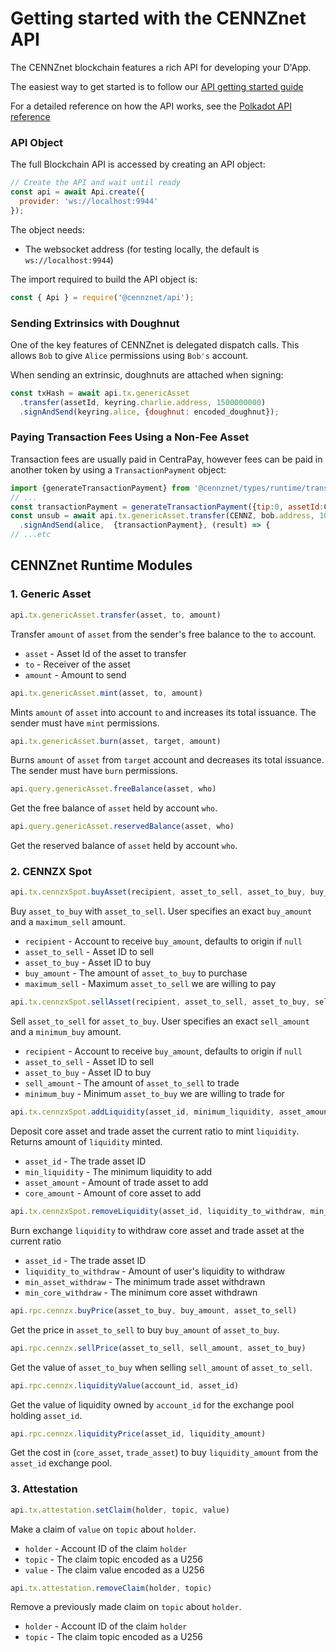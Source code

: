 # Getting started with the CENNZnet API

The CENNZnet blockchain features a rich API for developing your D'App.

The easiest way to get started is to follow our [API getting started guide](Dapp-development/Guides/Interact-with-CENNZnet--using-the-API)

For a detailed reference on how the API works, see the [Polkadot API reference](https://polkadot.js.org/api/start/)

### API Object
The full Blockchain API is accessed by creating an API object:
```js
// Create the API and wait until ready
const api = await Api.create({
  provider: 'ws://localhost:9944'
});
```
The object needs:
* The websocket address (for testing locally, the default is `ws://localhost:9944`)

The import required to build the API object is:
```js
const { Api } = require('@cennznet/api');
```

### Sending Extrinsics with Doughnut

One of the key features of CENNZnet is delegated dispatch calls. This allows `Bob` to give `Alice` permissions using `Bob's` account.

When sending an extrinsic, doughnuts are attached when signing:

```js
const txHash = await api.tx.genericAsset
  .transfer(assetId, keyring.charlie.address, 1500000000)
  .signAndSend(keyring.alice, {doughnut: encoded_doughnut});
```

### Paying Transaction Fees Using a Non-Fee Asset

Transaction fees are usually paid in CentraPay, however fees can be paid in another token by using a `TransactionPayment` object:

```js
import {generateTransactionPayment} from '@cennznet/types/runtime/transaction-payment/TransactionPayment';
// ...
const transactionPayment = generateTransactionPayment({tip:0, assetId:CENNZ, maxPayment});
const unsub = await api.tx.genericAsset.transfer(CENNZ, bob.address, 10000)
  .signAndSend(alice,  {transactionPayment}, (result) => {
// ...etc
```

## CENNZnet Runtime Modules

### 1. Generic Asset

```js
api.tx.genericAsset.transfer(asset, to, amount)
```
Transfer `amount` of `asset` from the sender's free balance to the `to` account.

* `asset` - Asset Id of the asset to transfer
* `to` - Receiver of the asset
* `amount` - Amount to send

```js
api.tx.genericAsset.mint(asset, to, amount)
```
Mints `amount` of `asset` into account `to` and increases its total issuance. The sender must have `mint` permissions.

```js
api.tx.genericAsset.burn(asset, target, amount)
```
Burns `amount` of `asset` from `target` account and decreases its total issuance. The sender must have `burn` permissions.

```js
api.query.genericAsset.freeBalance(asset, who)
```
Get the free balance of `asset` held by account `who`.

```js
api.query.genericAsset.reservedBalance(asset, who)
```
Get the reserved balance of `asset` held by account `who`.

### 2. CENNZX Spot

```js
api.tx.cennzxSpot.buyAsset(recipient, asset_to_sell, asset_to_buy, buy_amount, maximum_sell)
```
Buy `asset_to_buy` with `asset_to_sell`. User specifies an exact `buy_amount` and a `maximum_sell` amount.

* `recipient` - Account to receive `buy_amount`, defaults to origin if `null`
* `asset_to_sell` - Asset ID to sell
* `asset_to_buy` - Asset ID to buy
* `buy_amount` - The amount of `asset_to_buy` to purchase
* `maximum_sell` - Maximum `asset_to_sell` we are willing to pay

```js
api.tx.cennzxSpot.sellAsset(recipient, asset_to_sell, asset_to_buy, sell_amount, minimum_buy)
```
Sell `asset_to_sell` for `asset_to_buy`. User specifies an exact `sell_amount` and a `minimum_buy` amount.

* `recipient` - Account to receive `buy_amount`, defaults to origin if `null`
* `asset_to_sell` - Asset ID to sell
* `asset_to_buy` - Asset ID to buy
* `sell_amount` - The amount of `asset_to_sell` to trade
* `minimum_buy` - Minimum `asset_to_buy` we are willing to trade for

```js
api.tx.cennzxSpot.addLiquidity(asset_id, minimum_liquidity, asset_amount, core_amount)
```
Deposit core asset and trade asset the current ratio to mint `liquidity`.
Returns amount of `liquidity` minted.

* `asset_id` - The trade asset ID
* `min_liquidity` - The minimum liquidity to add
* `asset_amount` - Amount of trade asset to add
* `core_amount` - Amount of core asset to add

```js
api.tx.cennzxSpot.removeLiquidity(asset_id, liquidity_to_withdraw, min_asset_withdraw, min_core_withdraw)
```
Burn exchange `liquidity` to withdraw core asset and trade asset at the current ratio

* `asset_id` - The trade asset ID
* `liquidity_to_withdraw` - Amount of user's liquidity to withdraw
* `min_asset_withdraw` - The minimum trade asset withdrawn
* `min_core_withdraw` - The minimum core asset withdrawn

```js
api.rpc.cennzx.buyPrice(asset_to_buy, buy_amount, asset_to_sell)
```
Get the price in `asset_to_sell` to buy `buy_amount` of `asset_to_buy`.

```js
api.rpc.cennzx.sellPrice(asset_to_sell, sell_amount, asset_to_buy)
```
Get the value of `asset_to_buy` when selling `sell_amount` of `asset_to_sell`.

```js
api.rpc.cennzx.liquidityValue(account_id, asset_id)
```
Get the value of liquidity owned by `account_id` for the exchange pool holding `asset_id`.

```js
api.rpc.cennzx.liquidityPrice(asset_id, liquidity_amount)
```
Get the cost in (`core_asset`, `trade_asset`) to buy `liquidity_amount` from the `asset_id` exchange pool.

### 3. Attestation

```js
api.tx.attestation.setClaim(holder, topic, value)
```
Make a claim of `value` on `topic` about `holder`.

* `holder` - Account ID of the claim `holder`
* `topic` - The claim topic encoded as a U256
* `value` - The claim value encoded as a U256

```js
api.tx.attestation.removeClaim(holder, topic)
```
Remove a previously made claim on `topic` about `holder`.

* `holder` - Account ID of the claim `holder`
* `topic` - The claim topic encoded as a U256